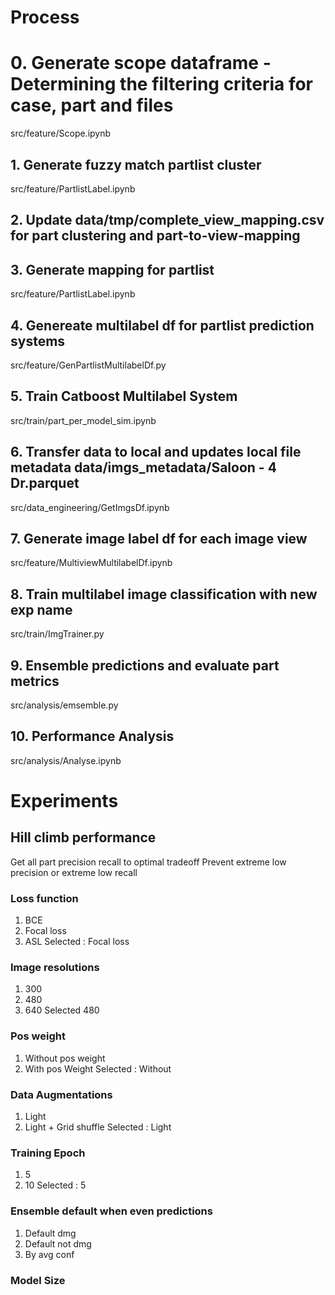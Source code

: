 # Process

# 0. Generate scope dataframe - Determining the filtering criteria for case, part and files

src/feature/Scope.ipynb

## 1. Generate fuzzy match partlist cluster

src/feature/PartlistLabel.ipynb

## 2. Update data/tmp/complete_view_mapping.csv for part clustering and part-to-view-mapping

## 3. Generate mapping for partlist

src/feature/PartlistLabel.ipynb

## 4. Genereate multilabel df for partlist prediction systems

src/feature/GenPartlistMultilabelDf.py

## 5. Train Catboost Multilabel System

src/train/part_per_model_sim.ipynb

## 6. Transfer data to local and updates local file metadata data/imgs_metadata/Saloon - 4 Dr.parquet

src/data_engineering/GetImgsDf.ipynb

## 7. Generate image label df for each image view

src/feature/MultiviewMultilabelDf.ipynb

## 8. Train multilabel image classification with new exp name

src/train/ImgTrainer.py

## 9. Ensemble predictions and evaluate part metrics

src/analysis/emsemble.py

## 10. Performance Analysis

src/analysis/Analyse.ipynb

# Experiments

## Hill climb performance

Get all part precision recall to optimal tradeoff
Prevent extreme low precision or extreme low recall

### Loss function

1. BCE
2. Focal loss
3. ASL
   Selected : Focal loss

### Image resolutions

1. 300
2. 480
3. 640
   Selected 480

### Pos weight

1. Without pos weight
2. With pos Weight
   Selected : Without

### Data Augmentations

1. Light
2. Light + Grid shuffle
   Selected : Light

### Training Epoch

1. 5
2. 10
   Selected : 5

### Ensemble default when even predictions

1. Default dmg
2. Default not dmg
3. By avg conf

### Model Size
